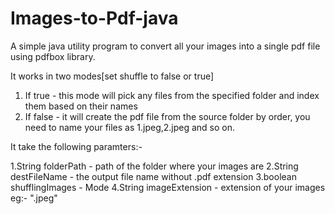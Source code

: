 # Images-to-Pdf-java


A simple java utility program to convert all your images into a single pdf file using pdfbox library.

It works in two modes[set shuffle to false or true]
1. If true - this mode will pick any files from the specified folder and index them based on their names
2. If false - it will create the pdf file from the source folder by order, you need to name your files as 1.jpeg,2.jpeg and so on.

It take the following paramters:-

1.String folderPath - path of the folder where your images are
2.String destFileName - the output file name without .pdf extension
3.boolean shufflingImages - Mode
4.String imageExtension - extension of your images eg:- ".jpeg"
